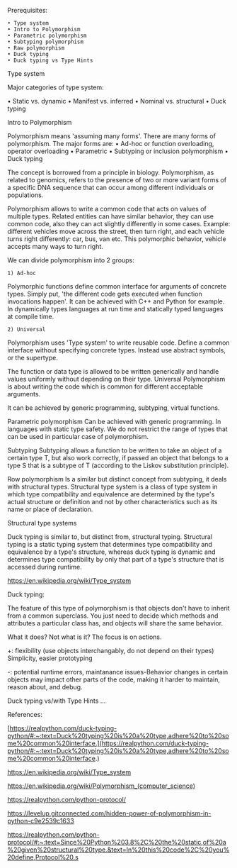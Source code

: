 Prerequisites:

	• Type system
	• Intro to Polymorphism
	• Parametric polymorphism
	• Subtyping polymorphism
	• Raw polymorphism
	• Duck typing
	• Duck typing vs Type Hints

Type system

Major categories of type system:

• Static vs. dynamic
• Manifest vs. inferred
• Nominal vs. structural
• Duck typing

Intro to Polymorphism

Polymorphism means 'assuming many forms'.
There are many forms of polymorphism. The major forms are:
	• Ad-hoc or function overloading, operator overloading
	• Parametric
	• Subtyping or inclusion polymorphism
	• Duck typing


The concept is borrowed from a principle in biology.
Polymorphism, as related to genomics, refers to the presence of two or more variant forms of a specific DNA sequence that can occur among different individuals or populations.


Polymorphism allows to write a common code that acts on values of multiple types.
Related entities can have similar behavior, they can use common code, also they can act slightly differently in some cases. Example: different vehicles move across the street, then turn  right, and each vehicle turns right differently: car, bus, van etc. This polymorphic behavior, vehicle accepts many ways to turn right.


We can divide polymorphism into 2 groups:

	1) Ad-hoc 
 

Polymorphic functions define common interface for arguments of concrete types.
Simply put, 'the different code gets executed when function invocations happen'.
It can be achieved with C++ and Python for example.
In dynamically types languages at run time  and statically typed languages at compile time.

	2) Universal

Polymorphism uses 'Type system' to write reusable code.
Define a common interface without specifying concrete types.
Instead use abstract symbols, or the supertype.

The function or data type is allowed to be written generically and handle values uniformly without depending on their type.
Universal Polymorphism is about writing the code which is common for different acceptable arguments.

It can be achieved by generic programming, subtyping, virtual functions.

Parametric polymorphism
Can be achieved with generic programming. In languages with static type safety.
We do not restrict the range of types that can be used in particular case of polymorphism.

Subtyping
Subtyping allows a function to be written to take an object of a certain type T, but also work correctly, if passed an object that belongs to a type S that is a subtype of T (according to the Liskov substitution principle).

Row polymorphism
Is a similar but distinct concept from subtyping, it deals with structural types.
Structural type system is a class of type system in which type compatibility and equivalence are determined by the type's actual structure or definition and not by other characteristics such as its name or place of declaration.

Structural type systems

Duck typing is similar to, but distinct from, structural typing. Structural typing is a static typing system that determines type compatibility and equivalence by a type's structure, whereas duck typing is dynamic and determines type compatibility by only that part of a type's structure that is accessed during runtime.


https://en.wikipedia.org/wiki/Type_system

Duck typing:

The feature of this type of polymorphism is that objects don't have to inherit from a common superclass.
You just need to decide which methods and attributes a particular class has, and objects will share the same behavior.

What it does? Not what is it? The focus is on actions.

+: flexibility (use objects interchangably, do not depend on their types)
Simplicity, easier prototyping

-: potential runtime errors,  maintanance issues-Behavior changes in certain objects may impact other parts of the code, making it harder to maintain, reason about, and debug.


Duck typing vs/with Type Hints
…

References:

[https://realpython.com/duck-typing-python/#:~:text=Duck%20typing%20is%20a%20type,adhere%20to%20some%20common%20interface.](https://realpython.com/duck-typing-python/#:~:text=Duck%20typing%20is%20a%20type,adhere%20to%20some%20common%20interface.)

https://en.wikipedia.org/wiki/Type_system

https://en.wikipedia.org/wiki/Polymorphism_(computer_science)

https://realpython.com/python-protocol/

https://levelup.gitconnected.com/hidden-power-of-polymorphism-in-python-c9e2539c1633

https://realpython.com/python-protocol/#:~:text=Since%20Python%203.8%2C%20the%20static,of%20a%20given%20structural%20type.&text=In%20this%20code%2C%20you%20define,Protocol%20.s

